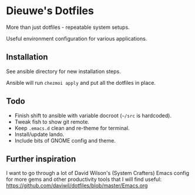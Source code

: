 # Dieuwe's Dotfiles

More than just dotfiles - repeatable system setups.

Useful environment configuration for various applications.

## Installation

See ansible directory for new installation steps.

Ansible will run `chezmoi apply` and put all the dotfiles in place.

## Todo

* Finish shift to ansible with variable docroot (`~/src` is hardcoded).
* Tweak fish to show git remote.
* Keep `.emacs.d` clean and re-theme for terminal.
* Install/update lando.
* Include bits of GNOME config and theme.

## Further inspiration

I want to go through a lot of David Wilson's (System Crafters) Emacs
config for more gems and other productivity tools that I will find
useful: https://github.com/daviwil/dotfiles/blob/master/Emacs.org
